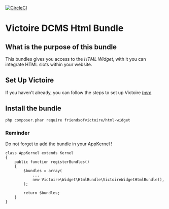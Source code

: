 [![CircleCI](https://circleci.com/gh/Victoire/WidgetHtmlBundle.svg?style=shield)](https://circleci.com/gh/Victoire/WidgetHtmlBundle)

Victoire DCMS Html Bundle
============

## What is the purpose of this bundle

This bundles gives you access to the *HTML Widget*, with it you can integrate HTML slots within your website.

## Set Up Victoire

If you haven't already, you can follow the steps to set up Victoire *[here](https://github.com/Victoire/victoire/blob/master/setup.md)*

## Install the bundle

    php composer.phar require friendsofvictoire/html-widget

### Reminder

Do not forget to add the bundle in your AppKernel !

    class AppKernel extends Kernel
    {
        public function registerBundles()
        {
            $bundles = array(
                ...
                new Victoire\Widget\HtmlBundle\VictoireWidgetHtmlBundle(),
            );

            return $bundles;
        }
    }
